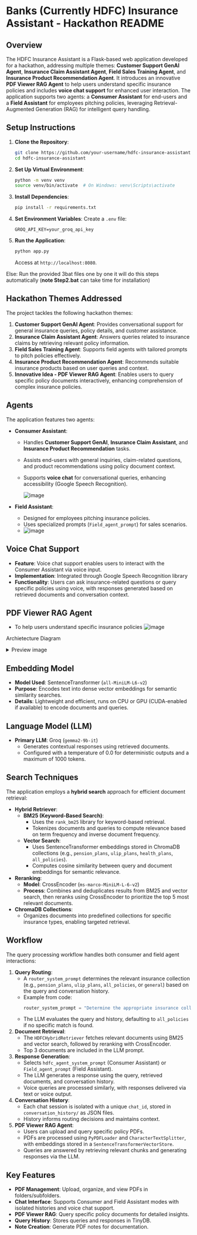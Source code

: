 # Banks (Currently HDFC) Insurance Assistant - Hackathon README

## Overview
The HDFC Insurance Assistant is a Flask-based web application developed for a hackathon, addressing multiple themes: **Customer Support GenAI Agent**, **Insurance Claim Assistant Agent**, **Field Sales Training Agent**, and **Insurance Product Recommendation Agent**. It introduces an innovative **PDF Viewer RAG Agent** to help users understand specific insurance policies and includes **voice chat support** for enhanced user interaction. The application supports two agents: a **Consumer Assistant** for end-users and a **Field Assistant** for employees pitching policies, leveraging Retrieval-Augmented Generation (RAG) for intelligent query handling.

## Setup Instructions
1. **Clone the Repository**:
   ```bash
   git clone https://github.com/your-username/hdfc-insurance-assistant.git
   cd hdfc-insurance-assistant
   ```
2. **Set Up Virtual Environment**:
   ```bash
   python -m venv venv
   source venv/bin/activate  # On Windows: venv\Scripts\activate
   ```
3. **Install Dependencies**:
   ```bash
   pip install -r requirements.txt
   ```
4. **Set Environment Variables**:
   Create a `.env` file:
   ```env
   GROQ_API_KEY=your_groq_api_key
   ```
5. **Run the Application**:
   ```bash
   python app.py
   ```
   Access at `http://localhost:8080`.

Else:
Run the provided 3bat files one by one it will do this steps automatically (**note Step2.bat** can take time for installation)

## Hackathon Themes Addressed
The project tackles the following hackathon themes:
1. **Customer Support GenAI Agent**: Provides conversational support for general insurance queries, policy details, and customer assistance.
2. **Insurance Claim Assistant Agent**: Answers queries related to insurance claims by retrieving relevant policy information.
3. **Field Sales Training Agent**: Supports field agents with tailored prompts to pitch policies effectively.
4. **Insurance Product Recommendation Agent**: Recommends suitable insurance products based on user queries and context.
5. **Innovative Idea - PDF Viewer RAG Agent**: Enables users to query specific policy documents interactively, enhancing comprehension of complex insurance policies.

## Agents
The application features two agents:
- **Consumer Assistant**:
  - Handles **Customer Support GenAI**, **Insurance Claim Assistant**, and **Insurance Product Recommendation** tasks.
  - Assists end-users with general inquiries, claim-related questions, and product recommendations using policy document context.
  - Supports **voice chat** for conversational queries, enhancing accessibility (Google Speech Recognition).
    
    ![image](https://github.com/user-attachments/assets/74fab899-8177-49a1-bda5-e41819523ee2)


- **Field Assistant**:
  - Designed for employees pitching insurance policies.
  - Uses specialized prompts (`Field_agent_prompt`) for sales scenarios.
  - ![image](https://github.com/user-attachments/assets/60b6fa52-a024-46f9-a20b-1201a9383f98)


## Voice Chat Support
- **Feature**: Voice chat support enables users to interact with the Consumer Assistant via voice input.
- **Implementation**: Integrated through Google Speech Recognition library
- **Functionality**: Users can ask insurance-related questions or query specific policies using voice, with responses generated based on retrieved documents and conversation context.

## PDF Viewer RAG Agent
- To help users understand specific insurance policies
 ![image](https://github.com/user-attachments/assets/88f62c64-f88a-4632-bdbe-c1eabe4384b4)


Archietecture Diagram <details> <summary>Preview image </summary> ![image](https://github.com/user-attachments/assets/bb6bebeb-c644-4610-a85e-9d971022854f) </details>



## Embedding Model
- **Model Used**: SentenceTransformer (`all-MiniLM-L6-v2`)
- **Purpose**: Encodes text into dense vector embeddings for semantic similarity searches.
- **Details**: Lightweight and efficient, runs on CPU or GPU (CUDA-enabled if available) to encode documents and queries.

## Language Model (LLM)
- **Primary LLM**: Groq (`gemma2-9b-it`)
  - Generates contextual responses using retrieved documents.
  - Configured with a temperature of 0.0 for deterministic outputs and a maximum of 1000 tokens.

## Search Techniques
The application employs a **hybrid search** approach for efficient document retrieval:
- **Hybrid Retriever**:
  - **BM25 (Keyword-Based Search)**:
    - Uses the `rank_bm25` library for keyword-based retrieval.
    - Tokenizes documents and queries to compute relevance based on term frequency and inverse document frequency.
  - **Vector Search**:
    - Uses SentenceTransformer embeddings stored in ChromaDB collections (e.g., `pension_plans`, `ulip_plans`, `health_plans`, `all_policies`).
    - Computes cosine similarity between query and document embeddings for semantic relevance.
- **Reranking**:
  - **Model**: CrossEncoder (`ms-marco-MiniLM-L-6-v2`)
  - **Process**: Combines and deduplicates results from BM25 and vector search, then reranks using CrossEncoder to prioritize the top 5 most relevant documents.
- **ChromaDB Collections**:
  - Organizes documents into predefined collections for specific insurance types, enabling targeted retrieval.

## Workflow
The query processing workflow handles both consumer and field agent interactions:
1. **Query Routing**:
   - A `router_system_prompt` determines the relevant insurance collection (e.g., `pension_plans`, `ulip_plans`, `all_policies`, or `general`) based on the query and conversation history.
   - Example from code:
     ```python
     router_system_prompt = "Determine the appropriate insurance collection (pension_plans, ulip_plans, protection_plans, health_plans, savings_plans, annuity_plans, all_policies, general) based on the query and conversation history: {history}"
     ```
   - The LLM evaluates the query and history, defaulting to `all_policies` if no specific match is found.
2. **Document Retrieval**:
   - The `HDFCHybridRetriever` fetches relevant documents using BM25 and vector search, followed by reranking with CrossEncoder.
   - Top 3 documents are included in the LLM prompt.
3. **Response Generation**:
   - Selects `hdfc_agent_system_prompt` (Consumer Assistant) or `Field_agent_prompt` (Field Assistant).
   - The LLM generates a response using the query, retrieved documents, and conversation history.
   - Voice queries are processed similarly, with responses delivered via text or voice output.
4. **Conversation History**:
   - Each chat session is isolated with a unique `chat_id`, stored in `conversation_history/` as JSON files.
   - History informs routing decisions and maintains context.
5. **PDF Viewer RAG Agent**:
   - Users can upload and query specific policy PDFs.
   - PDFs are processed using `PyPDFLoader` and `CharacterTextSplitter`, with embeddings stored in a `SentenceTransformerVectorStore`.
   - Queries are answered by retrieving relevant chunks and generating responses via the LLM.

## Key Features
- **PDF Management**: Upload, organize, and view PDFs in folders/subfolders.
- **Chat Interface**: Supports Consumer and Field Assistant modes with isolated histories and voice chat support.
- **PDF Viewer RAG**: Query specific policy documents for detailed insights.
- **Query History**: Stores queries and responses in TinyDB.
- **Note Creation**: Generate PDF notes for documentation.
